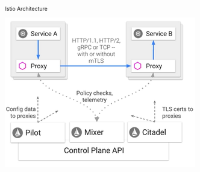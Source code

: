 Istio Architecture

![alt text](https://github.com/harishpatarla/kubernetes/blob/master/images/istioarchitecture.png)

